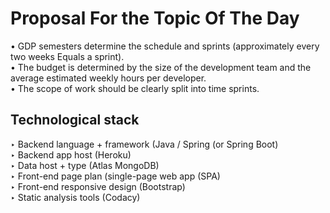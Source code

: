 # Proposal For the Topic Of The Day
• GDP semesters determine the schedule and sprints (approximately every two weeks Equals a sprint).</br>
• The budget is determined by the size of the development team and the average estimated weekly hours per developer.</br>
• The scope of work should be clearly split into time sprints.</br>
## Technological stack
‣ Backend language + framework (Java / Spring (or Spring Boot)</br>
‣ Backend app host (Heroku) </br>
‣ Data host + type (Atlas MongoDB) </br>
‣ Front-end page plan (single-page web app (SPA) </br>
‣ Front-end responsive design (Bootstrap) </br>
‣ Static analysis tools (Codacy) </br>
